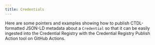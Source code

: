 ```yaml
---
title: Credentials
---
```


Here are some pointers and examples showing how to publish CTDL-formatted
JSON-LD metadata about a `Credential` so that it can be easily ingested into the
Credential Registry with the Credential Registry Publish Action tool on GitHub
Actions.
